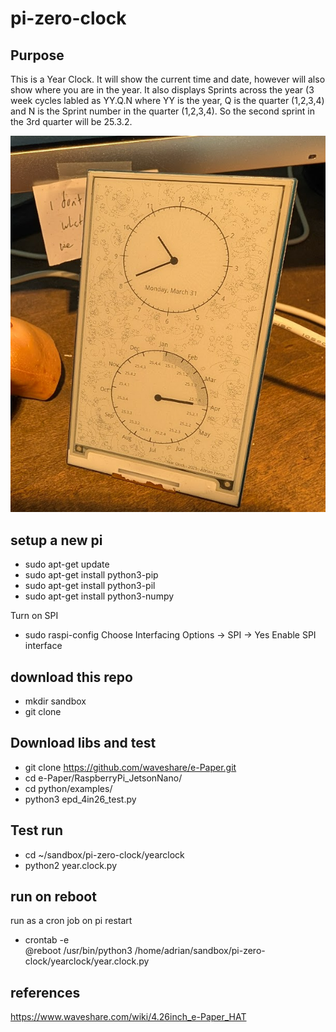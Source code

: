 # pi-zero-clock

## Purpose
This is a Year Clock.  It will show the current time and date, however will also show where you are in the year.  It also displays Sprints across the year (3 week cycles labled as YY.Q.N where YY is the year, Q is the quarter (1,2,3,4) and N is the Sprint number in the quarter (1,2,3,4).  So the second sprint in the 3rd quarter will be 25.3.2.

![YearClock](YearClock.png)

## setup a new pi
- sudo apt-get update
- sudo apt-get install python3-pip
- sudo apt-get install python3-pil
- sudo apt-get install python3-numpy

Turn on SPI
- sudo raspi-config
Choose Interfacing Options -> SPI -> Yes Enable SPI interface

## download this repo
- mkdir sandbox
- git clone  

## Download libs and test
- git clone https://github.com/waveshare/e-Paper.git  
- cd e-Paper/RaspberryPi_JetsonNano/  
- cd python/examples/  
- python3 epd_4in26_test.py  

## Test run
- cd ~/sandbox/pi-zero-clock/yearclock  
- python2 year.clock.py  

## run on reboot
run as a cron job on pi restart

- crontab -e  
@reboot /usr/bin/python3 /home/adrian/sandbox/pi-zero-clock/yearclock/year.clock.py

## references
https://www.waveshare.com/wiki/4.26inch_e-Paper_HAT
